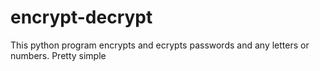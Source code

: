 # encrypt-decrypt
This python program encrypts and ecrypts passwords and any letters or numbers. 
Pretty simple 
